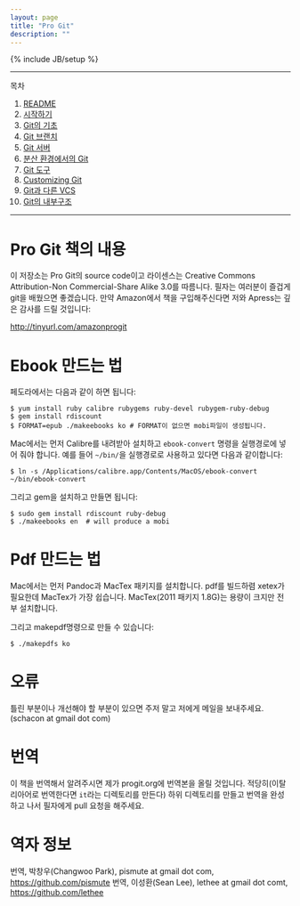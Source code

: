 ```yaml
---
layout: page
title: "Pro Git"
description: ""
---
```


{% include JB/setup %}


<hr/>

목차
1. [README](/pages/progit/00-readme.html)
1. [시작하기](/pages/progit/01-introduction/01-chapter1.html)
1. [Git의 기초](/pages/progit/02-git-basics/01-chapter2.html)
1. [Git 브랜치](/pages/progit/03-git-branching/01-chapter3.html)
1. [Git 서버](/pages/progit/04-git-server/01-chapter4.html)
1. [분산 환경에서의 Git](/pages/progit/05-distributed-git/01-chapter5.html)
1. [Git 도구](/pages/progit/06-git-tools/01-chapter6.html)
1. [Customizing Git](/pages/progit/07-customizing-git/01-chapter7.html)
1. [Git과 다른 VCS](/pages/progit/08-git-and-other-scms/01-chapter8.html)
1. [Git의 내부구조](/pages/progit/09-git-internals/01-chapter9.html)

<hr/>

Pro Git 책의 내용
=====================

이 저장소는 Pro Git의 source code이고 라이센스는 Creative Commons Attribution-Non Commercial-Share Alike 3.0를 따름니다. 필자는 여러분이 즐겁게 git을 배웠으면 좋겠습니다. 만약 Amazon에서 책을 구입해주신다면 저와 Apress는 깊은 감사를 드릴 것입니다:

http://tinyurl.com/amazonprogit

Ebook 만드는 법
=====================

페도라에서는 다음과 같이 하면 됩니다:

    $ yum install ruby calibre rubygems ruby-devel rubygem-ruby-debug 
    $ gem install rdiscount
    $ FORMAT=epub ./makeebooks ko # FORMAT이 없으면 mobi파일이 생성됩니다.

Mac에서는 먼저 Calibre를 내려받아 설치하고 `ebook-convert` 명령을 실행경로에 넣어 줘야 합니다. 예를 들어 `~/bin/`을 실행경로로 사용하고 있다면 다음과 같이합니다:

    $ ln -s /Applications/calibre.app/Contents/MacOS/ebook-convert ~/bin/ebook-convert

그리고 gem을 설치하고 만들면 됩니다:

    $ sudo gem install rdiscount ruby-debug
    $ ./makeebooks en  # will produce a mobi

Pdf 만드는 법
=====================

Mac에서는 먼저 Pandoc과 MacTex 패키지를 설치합니다. pdf를 빌드하렴 xetex가 필요한데 MacTex가 가장 쉽습니다. MacTex(2011 패키지 1.8G)는 용량이 크지만 전부 설치합니다.

그리고 makepdf명령으로 만들 수 있습니다:

    $ ./makepdfs ko

오류
=====================

틀린 부분이나 개선해야 할 부분이 있으면 주저 말고 저에게 메일을 보내주세요.
(schacon at gmail dot com)

번역
=====================

이 책을 번역해서 알려주시면 제가 progit.org에 번역본을 올릴 것입니다. 적당히(이탈리아어로 번역한다면 `it`라는 디렉토리를 만든다) 하위 디렉토리를 만들고 번역을 완성하고 나서 필자에게 pull 요청을 해주세요.

역자 정보
=====================

번역, 박창우(Changwoo Park), pismute at gmail dot com, https://github.com/pismute
번역, 이성환(Sean Lee), lethee at gmail dot comt, https://github.com/lethee
